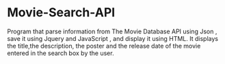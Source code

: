 # Movie-Search-API

Program that parse information from The Movie Database API using Json , save it using Jquery and JavaScript , and display it using HTML. It displays the title,the description, the poster and the release date of the movie entered in the search box by the user.

